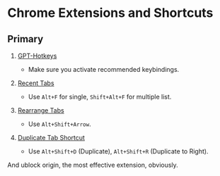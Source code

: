 # Chrome Extensions and Shortcuts

## Primary
1. [GPT-Hotkeys](https://chromewebstore.google.com/detail/gpt-hotkeys/hmnopbffkafhmkojgmcolhlkeghmngcn?hl=en-US)  
   - Make sure you activate recommended keybindings.

2. [Recent Tabs](https://chromewebstore.google.com/detail/recent-tabs/ocllfmhjhfmogablefmibmjcodggknml)  
   - Use `Alt+F` for single, `Shift+Alt+F` for multiple list.

3. [Rearrange Tabs](https://chromewebstore.google.com/detail/rearrange-tabs/ccnnhhnmpoffieppjjkhdakcoejcpbga?hl=en-US)  
   - Use `Alt+Shift+Arrow`.

4. [Duplicate Tab Shortcut](https://chrome.google.com/webstore/detail/duplicate-tab-shortcut/bldjhijhndnjnpjafjphdndfmfnmhckb?hl=en)  
   - Use `Alt+Shift+D` (Duplicate), `Alt+Shift+R` (Duplicate to Right).

And ublock origin, the most effective extension, obviously.